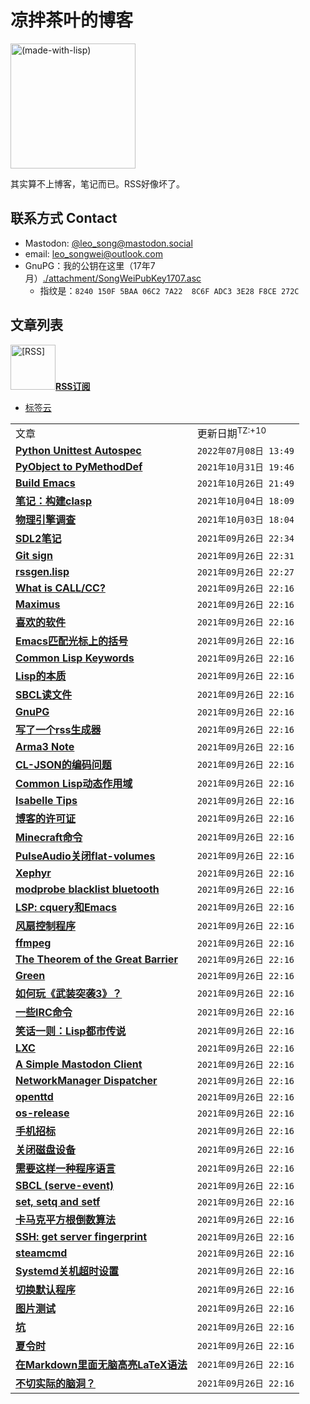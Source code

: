 凉拌茶叶的博客
==============

<img src="./attachment/lisplogo_fancy_256.png" alt="(made-with-lisp)" width="200"/>

其实算不上博客，笔记而已。RSS好像坏了。

## 联系方式 Contact

* Mastodon: [@leo_song@mastodon.social](https://mastodon.social/@leo_song)
* email: leo_songwei@outlook.com
* GnuPG：我的公钥在这里（17年7月）[./attachment/SongWeiPubKey1707.asc](https://raw.githubusercontent.com/leosongwei/blog/master/attachment/SongWeiPubKey1707.asc)
  - 指纹是：`8240 150F 5BAA 06C2 7A22  8C6F ADC3 3E28 F8CE 272C`

文章列表
--------

<a href="https://github.com/leosongwei/blog/raw/master/rss.xml"><img src="./attachment/rss.jpg" alt="[RSS]" width="72"/>**RSS订阅**</a>

* [标签云](./tags.md)

<table><tbody>
<tr><td>文章</td><td>更新日期<sup>TZ:+10</sup></td></tr>
<tr><td>
<a href="./python_autospec.md">
<b>Python Unittest Autospec</b>
</a></td>
<td><code>2022年07月08日 13:49</code></td>
</tr>
<tr><td>
<a href="./PyObject_to_PyMethodDef.md">
<b>PyObject to PyMethodDef</b>
</a></td>
<td><code>2021年10月31日 19:46</code></td>
</tr>
<tr><td>
<a href="./build_emacs.md">
<b>Build Emacs</b>
</a></td>
<td><code>2021年10月26日 21:49</code></td>
</tr>
<tr><td>
<a href="./build-clasp.md">
<b>笔记：构建clasp</b>
</a></td>
<td><code>2021年10月04日 18:09</code></td>
</tr>
<tr><td>
<a href="./physics_engines_investigations.md">
<b>物理引擎调查</b>
</a></td>
<td><code>2021年10月03日 18:04</code></td>
</tr>
<tr><td>
<a href="./sdl2_notes.md">
<b>SDL2笔记</b>
</a></td>
<td><code>2021年09月26日 22:34</code></td>
</tr>
<tr><td>
<a href="./git_sign.md">
<b>Git sign</b>
</a></td>
<td><code>2021年09月26日 22:31</code></td>
</tr>
<tr><td>
<a href="./rssgen.lisp.md">
<b>rssgen.lisp</b>
</a></td>
<td><code>2021年09月26日 22:27</code></td>
</tr>
<tr><td>
<a href="./00_what_is_call_cc.md">
<b>What is CALL/CC?</b>
</a></td>
<td><code>2021年09月26日 22:16</code></td>
</tr>
<tr><td>
<a href="./01_maximus.md">
<b>Maximus</b>
</a></td>
<td><code>2021年09月26日 22:16</code></td>
</tr>
<tr><td>
<a href="./02_favorite_software.md">
<b>喜欢的软件</b>
</a></td>
<td><code>2021年09月26日 22:16</code></td>
</tr>
<tr><td>
<a href="./03_emacs_matching_parens_ON_cursor.md">
<b>Emacs匹配光标上的括号</b>
</a></td>
<td><code>2021年09月26日 22:16</code></td>
</tr>
<tr><td>
<a href="./04_common_lisp_keywords.md">
<b>Common Lisp Keywords</b>
</a></td>
<td><code>2021年09月26日 22:16</code></td>
</tr>
<tr><td>
<a href="./05_essence_of_lisp.md">
<b>Lisp的本质</b>
</a></td>
<td><code>2021年09月26日 22:16</code></td>
</tr>
<tr><td>
<a href="./06_sbcl_reading_file.md">
<b>SBCL读文件</b>
</a></td>
<td><code>2021年09月26日 22:16</code></td>
</tr>
<tr><td>
<a href="./07_gpg.md">
<b>GnuPG</b>
</a></td>
<td><code>2021年09月26日 22:16</code></td>
</tr>
<tr><td>
<a href="./08_rss.md">
<b>写了一个rss生成器</b>
</a></td>
<td><code>2021年09月26日 22:16</code></td>
</tr>
<tr><td>
<a href="./Arma3_scripting_note.md">
<b>Arma3 Note</b>
</a></td>
<td><code>2021年09月26日 22:16</code></td>
</tr>
<tr><td>
<a href="./CL-JSON的编码问题.md">
<b>CL-JSON的编码问题</b>
</a></td>
<td><code>2021年09月26日 22:16</code></td>
</tr>
<tr><td>
<a href="./CommonLisp动态作用域.md">
<b>Common Lisp动态作用域</b>
</a></td>
<td><code>2021年09月26日 22:16</code></td>
</tr>
<tr><td>
<a href="./Isabelle.md">
<b>Isabelle Tips</b>
</a></td>
<td><code>2021年09月26日 22:16</code></td>
</tr>
<tr><td>
<a href="./LICENSE.md">
<b>博客的许可证</b>
</a></td>
<td><code>2021年09月26日 22:16</code></td>
</tr>
<tr><td>
<a href="./Minecraft命令.md">
<b>Minecraft命令</b>
</a></td>
<td><code>2021年09月26日 22:16</code></td>
</tr>
<tr><td>
<a href="./PulseAudio关闭flat-volumes.md">
<b>PulseAudio关闭flat-volumes</b>
</a></td>
<td><code>2021年09月26日 22:16</code></td>
</tr>
<tr><td>
<a href="./Xephyr.md">
<b>Xephyr</b>
</a></td>
<td><code>2021年09月26日 22:16</code></td>
</tr>
<tr><td>
<a href="./blacklist_bluetooth.md">
<b>modprobe blacklist bluetooth</b>
</a></td>
<td><code>2021年09月26日 22:16</code></td>
</tr>
<tr><td>
<a href="./cquery.md">
<b>LSP: cquery和Emacs</b>
</a></td>
<td><code>2021年09月26日 22:16</code></td>
</tr>
<tr><td>
<a href="./fan.md">
<b>风扇控制程序</b>
</a></td>
<td><code>2021年09月26日 22:16</code></td>
</tr>
<tr><td>
<a href="./ffmpeg.md">
<b>ffmpeg</b>
</a></td>
<td><code>2021年09月26日 22:16</code></td>
</tr>
<tr><td>
<a href="./great_barrier.md">
<b>The Theorem of the Great Barrier</b>
</a></td>
<td><code>2021年09月26日 22:16</code></td>
</tr>
<tr><td>
<a href="./green.md">
<b>Green</b>
</a></td>
<td><code>2021年09月26日 22:16</code></td>
</tr>
<tr><td>
<a href="./how_to_play_arma3.md">
<b>如何玩《武装突袭3》？</b>
</a></td>
<td><code>2021年09月26日 22:16</code></td>
</tr>
<tr><td>
<a href="./irc-commands.md">
<b>一些IRC命令</b>
</a></td>
<td><code>2021年09月26日 22:16</code></td>
</tr>
<tr><td>
<a href="./legendary_lisper.md">
<b>笑话一则：Lisp都市传说</b>
</a></td>
<td><code>2021年09月26日 22:16</code></td>
</tr>
<tr><td>
<a href="./lxc.md">
<b>LXC</b>
</a></td>
<td><code>2021年09月26日 22:16</code></td>
</tr>
<tr><td>
<a href="./mastodon_client.md">
<b>A Simple Mastodon Client</b>
</a></td>
<td><code>2021年09月26日 22:16</code></td>
</tr>
<tr><td>
<a href="./networkmanager-dispatcher.md">
<b>NetworkManager Dispatcher</b>
</a></td>
<td><code>2021年09月26日 22:16</code></td>
</tr>
<tr><td>
<a href="./openttd.md">
<b>openttd</b>
</a></td>
<td><code>2021年09月26日 22:16</code></td>
</tr>
<tr><td>
<a href="./os-release.md">
<b>os-release</b>
</a></td>
<td><code>2021年09月26日 22:16</code></td>
</tr>
<tr><td>
<a href="./phone_requirement.md">
<b>手机招标</b>
</a></td>
<td><code>2021年09月26日 22:16</code></td>
</tr>
<tr><td>
<a href="./poweroff_disk.md">
<b>关闭磁盘设备</b>
</a></td>
<td><code>2021年09月26日 22:16</code></td>
</tr>
<tr><td>
<a href="./requirement_of_programming_language.md">
<b>需要这样一种程序语言</b>
</a></td>
<td><code>2021年09月26日 22:16</code></td>
</tr>
<tr><td>
<a href="./sbcl_serve-event.md">
<b>SBCL (serve-event)</b>
</a></td>
<td><code>2021年09月26日 22:16</code></td>
</tr>
<tr><td>
<a href="./set-setf-setq.md">
<b>set, setq and setf</b>
</a></td>
<td><code>2021年09月26日 22:16</code></td>
</tr>
<tr><td>
<a href="./sqrt.md">
<b>卡马克平方根倒数算法</b>
</a></td>
<td><code>2021年09月26日 22:16</code></td>
</tr>
<tr><td>
<a href="./ssh-fingerprint.md">
<b>SSH: get server fingerprint</b>
</a></td>
<td><code>2021年09月26日 22:16</code></td>
</tr>
<tr><td>
<a href="./steamcmd.md">
<b>steamcmd</b>
</a></td>
<td><code>2021年09月26日 22:16</code></td>
</tr>
<tr><td>
<a href="./systemd_timeout.md">
<b>Systemd关机超时设置</b>
</a></td>
<td><code>2021年09月26日 22:16</code></td>
</tr>
<tr><td>
<a href="./切换默认程序.md">
<b>切换默认程序</b>
</a></td>
<td><code>2021年09月26日 22:16</code></td>
</tr>
<tr><td>
<a href="./图片测试.md">
<b>图片测试</b>
</a></td>
<td><code>2021年09月26日 22:16</code></td>
</tr>
<tr><td>
<a href="./坑.md">
<b>坑</b>
</a></td>
<td><code>2021年09月26日 22:16</code></td>
</tr>
<tr><td>
<a href="./夏令时.md">
<b>夏令时</b>
</a></td>
<td><code>2021年09月26日 22:16</code></td>
</tr>
<tr><td>
<a href="./无脑高亮LaTeX语法.md">
<b>在Markdown里面无脑高亮LaTeX语法</b>
</a></td>
<td><code>2021年09月26日 22:16</code></td>
</tr>
<tr><td>
<a href="./脑洞.md">
<b>不切实际的脑洞？</b>
</a></td>
<td><code>2021年09月26日 22:16</code></td>
</tr>
</tbody></table>
